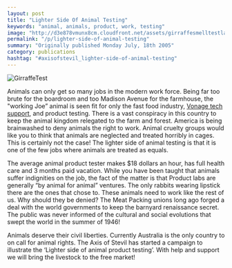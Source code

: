 ```yaml
---
layout: post
title: "Lighter Side Of Animal Testing"
keywords: "animal, animals, product, work, testing"
image: "http://d3e878vmunx8cm.cloudfront.net/assets/girraffesmelltestlarge.jpg"
permalink: "/p/lighter-side-of-animal-testing"
summary: "Originally published Monday July, 18th 2005"
category: publications
hashtag: "#axisofstevil_lighter-side-of-animal-testing"
---
```


[id_1]: http://d3e878vmunx8cm.cloudfront.net/assets/girraffesmelltestlarge.jpg "GirraffeTest"
![GirraffeTest][id_1]

Animals can only get so many jobs in the modern work force. Being far too brute for the boardroom and too Madison Avenue for the farmhouse, the "working Joe” animal is seen fit for only the fast food industry, [Vonage tech support](http://d3e878vmunx8cm.cloudfront.net/assets/vonage.gif "Vonage tech support"), and product testing. There is a vast conspiracy in this country to keep the animal kingdom relegated to the farm and forest. America is being brainwashed to deny animals the right to work. Animal cruelty groups would like you to think that animals are neglected and treated horribly in cages. This is certainly not the case! The lighter side of animal testing is that it is one of the few jobs where animals are treated as equals.

The average animal product tester makes $18 dollars an hour, has full health care and 3 months paid vacation. While you have been taught that animals suffer indignities on the job, the fact of the matter is that Product labs are generally “by animal for animal” ventures. The only rabbits wearing lipstick there are the ones that chose to. These animals need to work like the rest of us. Why should they be denied? The Meat Packing unions long ago forged a deal with the world governments to keep the barnyard renaissance secret. The public was never informed of the cultural and social evolutions that swept the world in the summer of 1946!

Animals deserve their civil liberties. Currently Australia is the only country to on call for animal rights. The Axis of Stevil has started a campaign to illustrate the ‘Lighter side of animal product testing’. With help and support we will bring the livestock to the free market!
